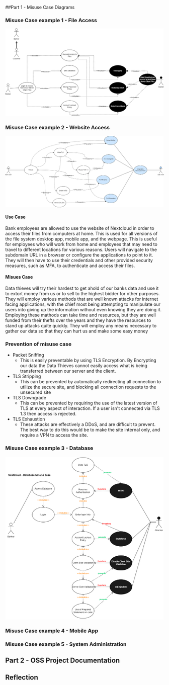 ##Part 1 - Misuse Case Diagrams

### Misuse Case example 1 - File Access
![File Access](./Use-Misuse%20Case%20-%20Access_Files%20-%20Version1.png "File Access")

### Misuse Case example 2 - Website Access
![Website Misuse Case](./Website%20Misuse%20Case.webp "Website Misuse Case")

#### Use Case  
Bank employees are allowed to use the website of Nextcloud in order to access their files from computers at home.  This is used for all versions of the file system desktop app, mobile app, and the webpage.  This is useful for employees who will work from home and employees that may need to travel to different locations for various reasons.  Users will navigate to the subdomain URL in a browser or configure the applications to point to it.  They will then have to use their credentials and other provided security measures, such as MFA, to authenticate and access their files.

#### Misues Case  
Data thieves will try their hardest to get ahold of our banks data and use it to extort money from us or to sell to the highest bidder for other purposes.  They will employ various methods that are well known attacks for internet facing applications, with the chief most being attempting to manipulate our users into giving up the information without even knowing they are doing it.  Employing these mathods can take time and resources, but they are well funded from their thefts over the years and they have the resources to stand up attacks quite quickly.  They will employ any means necessary to gather our data so that they can hurt us and make some easy money

### Prevention of misuse case
* Packet Sniffing
  * This is easily preventable by using TLS Encryption.  By Encrypting our data the Data Thieves cannot easily access what is being transferred between our server and the client.
* TLS Stripping
  * This can be prevented by automatically redirecting all connection to utilize the secure site, and blocking all connection requests to the unsecured site
* TLS Downgrade
  * This can be prevented by requiring the use of the latest version of TLS at every aspect of interaction.  If a user isn't connected via TLS 1.3 then access is rejected.
* TLS Exhaustion
  * These attacks are effectively a DDoS, and are difficult to prevent.  The best way to do this would be to make the site internal only, and require a VPN to access the site.


### Misuse Case example 3 - Database
![Database Misuse Case](./Use-Misuse%20Case%20-%20Database.png "Database Misuse Case")

### Misuse Case example 4 - Mobile App

### Misuse Case example 5 - System Administration


## Part 2 - OSS Project Documentation  

## Reflection